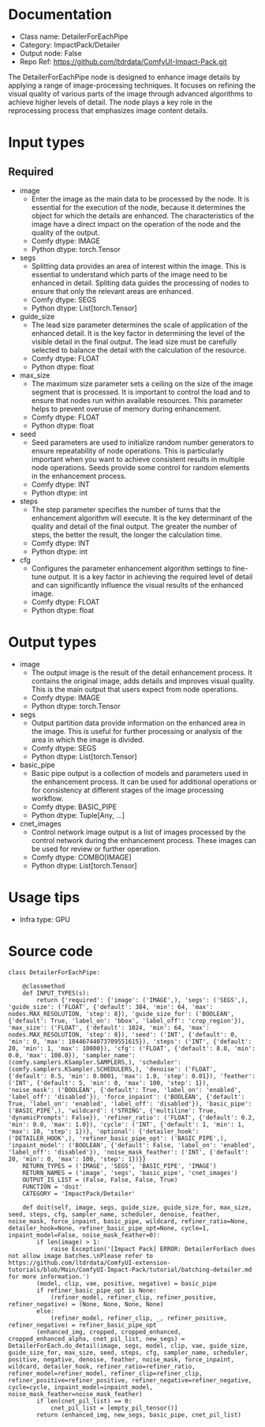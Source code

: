 # Documentation
- Class name: DetailerForEachPipe
- Category: ImpactPack/Detailer
- Output node: False
- Repo Ref: https://github.com/ltdrdata/ComfyUI-Impact-Pack.git

The DetailerForEachPipe node is designed to enhance image details by applying a range of image-processing techniques. It focuses on refining the visual quality of various parts of the image through advanced algorithms to achieve higher levels of detail. The node plays a key role in the reprocessing process that emphasizes image content details.

# Input types
## Required
- image
    - Enter the image as the main data to be processed by the node. It is essential for the execution of the node, because it determines the object for which the details are enhanced. The characteristics of the image have a direct impact on the operation of the node and the quality of the output.
    - Comfy dtype: IMAGE
    - Python dtype: torch.Tensor
- segs
    - Splitting data provides an area of interest within the image. This is essential to understand which parts of the image need to be enhanced in detail. Spliting data guides the processing of nodes to ensure that only the relevant areas are enhanced.
    - Comfy dtype: SEGS
    - Python dtype: List[torch.Tensor]
- guide_size
    - The lead size parameter determines the scale of application of the enhanced detail. It is the key factor in determining the level of the visible detail in the final output. The lead size must be carefully selected to balance the detail with the calculation of the resource.
    - Comfy dtype: FLOAT
    - Python dtype: float
- max_size
    - The maximum size parameter sets a ceiling on the size of the image segment that is processed. It is important to control the load and to ensure that nodes run within available resources. This parameter helps to prevent overuse of memory during enhancement.
    - Comfy dtype: FLOAT
    - Python dtype: float
- seed
    - Seed parameters are used to initialize random number generators to ensure repeatability of node operations. This is particularly important when you want to achieve consistent results in multiple node operations. Seeds provide some control for random elements in the enhancement process.
    - Comfy dtype: INT
    - Python dtype: int
- steps
    - The step parameter specifies the number of turns that the enhancement algorithm will execute. It is the key determinant of the quality and detail of the final output. The greater the number of steps, the better the result, the longer the calculation time.
    - Comfy dtype: INT
    - Python dtype: int
- cfg
    - Configures the parameter enhancement algorithm settings to fine-tune output. It is a key factor in achieving the required level of detail and can significantly influence the visual results of the enhanced image.
    - Comfy dtype: FLOAT
    - Python dtype: float

# Output types
- image
    - The output image is the result of the detail enhancement process. It contains the original image, adds details and improves visual quality. This is the main output that users expect from node operations.
    - Comfy dtype: IMAGE
    - Python dtype: torch.Tensor
- segs
    - Output partition data provide information on the enhanced area in the image. This is useful for further processing or analysis of the area in which the image is divided.
    - Comfy dtype: SEGS
    - Python dtype: List[torch.Tensor]
- basic_pipe
    - Basic pipe output is a collection of models and parameters used in the enhancement process. It can be used for additional operations or for consistency at different stages of the image processing workflow.
    - Comfy dtype: BASIC_PIPE
    - Python dtype: Tuple[Any, ...]
- cnet_images
    - Control network image output is a list of images processed by the control network during the enhancement process. These images can be used for review or further operation.
    - Comfy dtype: COMBO[IMAGE]
    - Python dtype: List[torch.Tensor]

# Usage tips
- Infra type: GPU

# Source code
```
class DetailerForEachPipe:

    @classmethod
    def INPUT_TYPES(s):
        return {'required': {'image': ('IMAGE',), 'segs': ('SEGS',), 'guide_size': ('FLOAT', {'default': 384, 'min': 64, 'max': nodes.MAX_RESOLUTION, 'step': 8}), 'guide_size_for': ('BOOLEAN', {'default': True, 'label_on': 'bbox', 'label_off': 'crop_region'}), 'max_size': ('FLOAT', {'default': 1024, 'min': 64, 'max': nodes.MAX_RESOLUTION, 'step': 8}), 'seed': ('INT', {'default': 0, 'min': 0, 'max': 18446744073709551615}), 'steps': ('INT', {'default': 20, 'min': 1, 'max': 10000}), 'cfg': ('FLOAT', {'default': 8.0, 'min': 0.0, 'max': 100.0}), 'sampler_name': (comfy.samplers.KSampler.SAMPLERS,), 'scheduler': (comfy.samplers.KSampler.SCHEDULERS,), 'denoise': ('FLOAT', {'default': 0.5, 'min': 0.0001, 'max': 1.0, 'step': 0.01}), 'feather': ('INT', {'default': 5, 'min': 0, 'max': 100, 'step': 1}), 'noise_mask': ('BOOLEAN', {'default': True, 'label_on': 'enabled', 'label_off': 'disabled'}), 'force_inpaint': ('BOOLEAN', {'default': True, 'label_on': 'enabled', 'label_off': 'disabled'}), 'basic_pipe': ('BASIC_PIPE',), 'wildcard': ('STRING', {'multiline': True, 'dynamicPrompts': False}), 'refiner_ratio': ('FLOAT', {'default': 0.2, 'min': 0.0, 'max': 1.0}), 'cycle': ('INT', {'default': 1, 'min': 1, 'max': 10, 'step': 1})}, 'optional': {'detailer_hook': ('DETAILER_HOOK',), 'refiner_basic_pipe_opt': ('BASIC_PIPE',), 'inpaint_model': ('BOOLEAN', {'default': False, 'label_on': 'enabled', 'label_off': 'disabled'}), 'noise_mask_feather': ('INT', {'default': 20, 'min': 0, 'max': 100, 'step': 1})}}
    RETURN_TYPES = ('IMAGE', 'SEGS', 'BASIC_PIPE', 'IMAGE')
    RETURN_NAMES = ('image', 'segs', 'basic_pipe', 'cnet_images')
    OUTPUT_IS_LIST = (False, False, False, True)
    FUNCTION = 'doit'
    CATEGORY = 'ImpactPack/Detailer'

    def doit(self, image, segs, guide_size, guide_size_for, max_size, seed, steps, cfg, sampler_name, scheduler, denoise, feather, noise_mask, force_inpaint, basic_pipe, wildcard, refiner_ratio=None, detailer_hook=None, refiner_basic_pipe_opt=None, cycle=1, inpaint_model=False, noise_mask_feather=0):
        if len(image) > 1:
            raise Exception('[Impact Pack] ERROR: DetailerForEach does not allow image batches.\nPlease refer to https://github.com/ltdrdata/ComfyUI-extension-tutorials/blob/Main/ComfyUI-Impact-Pack/tutorial/batching-detailer.md for more information.')
        (model, clip, vae, positive, negative) = basic_pipe
        if refiner_basic_pipe_opt is None:
            (refiner_model, refiner_clip, refiner_positive, refiner_negative) = (None, None, None, None)
        else:
            (refiner_model, refiner_clip, _, refiner_positive, refiner_negative) = refiner_basic_pipe_opt
        (enhanced_img, cropped, cropped_enhanced, cropped_enhanced_alpha, cnet_pil_list, new_segs) = DetailerForEach.do_detail(image, segs, model, clip, vae, guide_size, guide_size_for, max_size, seed, steps, cfg, sampler_name, scheduler, positive, negative, denoise, feather, noise_mask, force_inpaint, wildcard, detailer_hook, refiner_ratio=refiner_ratio, refiner_model=refiner_model, refiner_clip=refiner_clip, refiner_positive=refiner_positive, refiner_negative=refiner_negative, cycle=cycle, inpaint_model=inpaint_model, noise_mask_feather=noise_mask_feather)
        if len(cnet_pil_list) == 0:
            cnet_pil_list = [empty_pil_tensor()]
        return (enhanced_img, new_segs, basic_pipe, cnet_pil_list)
```